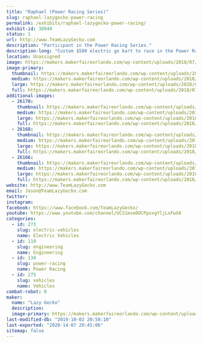 ```yaml
---
title: "Raphael (Power Racing Series)"
slug: raphael-lazygecko-power-racing
permalink: /exhibits/raphael-lazygecko-power-racing/
exhibit-id: 38944
status: 1
url: http://www.TeamLazyGecko.com
description: "Participant in the Power Racing Series."
description-long: "Custom $500 electric go kart to race in the Power Racing Series."
location: Unassigned
image: https://makers.makerfaireorlando.com/wp-content/uploads/2018/07/22829884_3398776930132444_5496355920690644500_o-1024x683.jpg
image-primary:
  thumbnail: https://makers.makerfaireorlando.com/wp-content/uploads/2018/07/22829884_3398776930132444_5496355920690644500_o-150x150.jpg
  medium: https://makers.makerfaireorlando.com/wp-content/uploads/2018/07/22829884_3398776930132444_5496355920690644500_o-300x200.jpg
  large: https://makers.makerfaireorlando.com/wp-content/uploads/2018/07/22829884_3398776930132444_5496355920690644500_o-1024x683.jpg
  full: https://makers.makerfaireorlando.com/wp-content/uploads/2018/07/22829884_3398776930132444_5496355920690644500_o.jpg
additional-images:
  - 26170:
    thumbnail: https://makers.makerfaireorlando.com/wp-content/uploads/2018/07/22815549_3399292480080889_6724961323832361455_n-150x150.jpg
    medium: https://makers.makerfaireorlando.com/wp-content/uploads/2018/07/22815549_3399292480080889_6724961323832361455_n-276x300.jpg
    large: https://makers.makerfaireorlando.com/wp-content/uploads/2018/07/22815549_3399292480080889_6724961323832361455_n.jpg
    full: https://makers.makerfaireorlando.com/wp-content/uploads/2018/07/22815549_3399292480080889_6724961323832361455_n.jpg
  - 26168:
    thumbnail: https://makers.makerfaireorlando.com/wp-content/uploads/2018/07/22730611_1252469224897928_637443398133796462_n-150x150.jpg
    medium: https://makers.makerfaireorlando.com/wp-content/uploads/2018/07/22730611_1252469224897928_637443398133796462_n-300x225.jpg
    large: https://makers.makerfaireorlando.com/wp-content/uploads/2018/07/22730611_1252469224897928_637443398133796462_n.jpg
    full: https://makers.makerfaireorlando.com/wp-content/uploads/2018/07/22730611_1252469224897928_637443398133796462_n.jpg
  - 26166:
    thumbnail: https://makers.makerfaireorlando.com/wp-content/uploads/2018/07/33922686_1427950240683158_6518636559955132416_o-150x150.jpg
    medium: https://makers.makerfaireorlando.com/wp-content/uploads/2018/07/33922686_1427950240683158_6518636559955132416_o-300x169.jpg
    large: https://makers.makerfaireorlando.com/wp-content/uploads/2018/07/33922686_1427950240683158_6518636559955132416_o-1024x576.jpg
    full: https://makers.makerfaireorlando.com/wp-content/uploads/2018/07/33922686_1427950240683158_6518636559955132416_o.jpg
website: http://www.TeamLazyGecko.com
email: Jason@TeamLazyGecko.com
twitter: 
instagram: 
facebook: https://www.facebook.com/TeamLazyGecko/
youtube: https://www.youtube.com/channel/UCS1mseDOCPpxxgYljLxFwXA
categories:
  - id: 273
    slug: electric-vehicles
    name: Electric Vehicles
  - id: 119
    slug: engineering
    name: Engineering
  - id: 134
    slug: power-racing
    name: Power Racing
  - id: 275
    slug: vehicles
    name: Vehicles
combat-robot: 0
maker:
  name: "Lazy Gecko"
  description:
  image-primary: https://makers.makerfaireorlando.com/wp-content/uploads/2017/08/Lazy-Gecko-Solid-Vintage7.7-799x1024.png
last-modified-db: "2019-10-02 20:58:10"
last-exported: "2020-14-07 20:45:06"
sitemap: false
---
```

